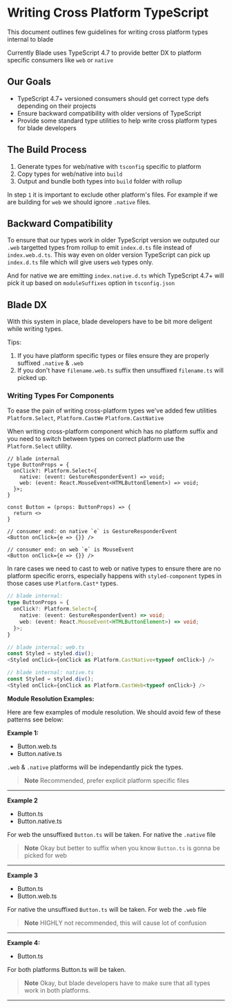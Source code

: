 # Writing Cross Platform TypeScript 

This document outlines few guidelines for writing cross platform types internal to blade

Currently Blade uses TypeScript 4.7 to provide better DX to platform specific consumers like `web` or `native`

## Our Goals

- TypeScript 4.7+ versioned consumers should get correct type defs depending on their projects 
- Ensure backward compatibility with older versions of TypeScript
- Provide some standard type utilities to help write cross platform types for blade developers 

## The Build Process 

1. Generate types for web/native with `tsconfig` specific to platform
2. Copy types for web/native into `build`
3. Output and bundle both types into `build` folder with rollup

In step `1` it is important to exclude other platform's files. For example if we are building for `web` we should ignore `.native` files. 

## Backward Compatibility

To ensure that our types work in older TypeScript version we outputed our `.web` targetted types from rollup to emit `index.d.ts` file instead of `index.web.d.ts`. 
This way even on older version TypeScript can pick up `index.d.ts` file which will give users `web` types only. 

And for native we are emitting `index.native.d.ts` which TypeScript 4.7+ will pick it up based on `moduleSuffixes` option in `tsconfig.json`

## Blade DX 

With this system in place, blade developers have to be bit more deligent while writing types. 

Tips: 

1. If you have platform specific types or files ensure they are properly suffixed `.native` & `.web`
2. If you don't have `filename.web.ts` suffix then unsuffixed `filename.ts` will picked up.

### Writing Types For Components

To ease the pain of writing cross-platform types we've added few utilities `Platform.Select`, `Platform.CastWe` `Platform.CastNative`

When writing cross-platform component which has no platform suffix and you need to switch between types on correct platform use the `Platform.Select` utility.

```tsx
// blade internal
type ButtonProps = {
  onClick?: Platform.Select<{
    native: (event: GestureResponderEvent) => void;
    web: (event: React.MouseEvent<HTMLButtonElement>) => void;
  }>;
}

const Button = (props: ButtonProps) => {
  return <>
}

// consumer end: on native `e` is GestureResponderEvent
<Button onClick={e => {}} />

// consumer end: on web `e` is MouseEvent
<Button onClick={e => {}} />
```

In rare cases we need to cast to web or native types to ensure there are no platform specific erorrs, especially happens with `styled-component` types in those cases use `Platform.Cast*` types.

```ts
// blade internal: 
type ButtonProps = {
  onClick?: Platform.Select<{
    native: (event: GestureResponderEvent) => void;
    web: (event: React.MouseEvent<HTMLButtonElement>) => void;
  }>;
}

// blade internal: web.ts
const Styled = styled.div();
<Styled onClick={onClick as Platform.CastNative<typeof onClick>} />

// blade internal: native.ts
const Styled = styled.div();
<Styled onClick={onClick as Platform.CastWeb<typeof onClick>} />
```

**Module Resolution Examples:**

Here are few examples of module resolution. We should avoid few of these patterns see below: 

**Example 1:**

- Button.web.ts
- Button.native.ts

`.web` & `.native` platforms will be independantly pick the types. 

> **Note**
> Recommended, prefer explicit platform specific files

---

**Example 2**

- Button.ts
- Button.native.ts

For web the unsuffixed `Button.ts` will be taken. 
For native the `.native` file

> **Note**
> Okay but better to suffix when you know `Button.ts` is gonna be picked for web

---

**Example 3**

- Button.ts
- Button.web.ts

For native the unsuffixed `Button.ts` will be taken. 
For web the `.web` file

> **Note**
> HIGHLY not recommended, this will cause lot of confusion

---

**Example 4:**

- Button.ts

For both platforms Button.ts will be taken. 

> **Note**
> Okay, but blade developers have to make sure that all types work in both platforms.

---
